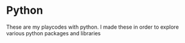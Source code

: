 # Python
These are my playcodes with python.
I made these in order to explore various python packages and libraries
